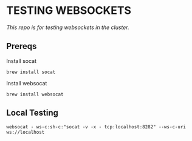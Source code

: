 # TESTING WEBSOCKETS
_This repo is for testing websockets in the cluster._

## Prereqs
Install socat
```
brew install socat
```

Install websocat
```
brew install websocat
```

## Local Testing
```
websocat - ws-c:sh-c:"socat -v -x - tcp:localhost:8282" --ws-c-uri ws://localhost
```
